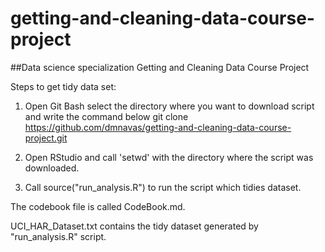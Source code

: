 # getting-and-cleaning-data-course-project
##Data science specialization Getting and Cleaning Data Course Project

Steps to get tidy data set:

1. Open Git Bash select the directory where you want to download script and write the command below
	git clone https://github.com/dmnavas/getting-and-cleaning-data-course-project.git

2. Open RStudio and call 'setwd' with the directory where the script was downloaded.

3. Call source("run_analysis.R") to run the script which tidies dataset.

The codebook file is called CodeBook.md.

UCI_HAR_Dataset.txt contains the tidy dataset generated by "run_analysis.R" script.


